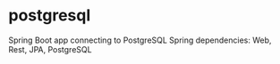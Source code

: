 # postgresql
Spring Boot app connecting to PostgreSQL 
Spring dependencies:
Web, Rest, JPA, PostgreSQL 

